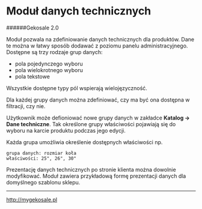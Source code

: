 Moduł danych technicznych
========
######Gekosale 2.0

Moduł pozwala na zdefiniowanie danych technicznych dla produktów.
Dane te można w łatwy sposób dodawać z poziomu panelu administracyjnego. Dostępne są trzy rodzaje grup danych:

* pola pojedynczego wyboru
* pola wielokrotnego wyboru
* pola tekstowe

Wszystkie dostępne typy pól wspierają wielojęzyczność.

Dla każdej grupy danych można zdefiniować, czy ma być ona dostępna w filtracji, czy nie.

Użytkownik może defioniować nowe grupy danych w zakładce **Katalog -> Dane techniczne**. Tak określone grupy właściwości pojawiają się do wyboru na karcie produktu podczas jego edycji.

Każda grupa umożliwia określenie dostępnych właściwości np.

    grupa danych: rozmiar koła
    właściwości: 25", 26", 30"

Prezentację danych technicznych po stronie klienta można dowolnie modyfikować. Moduł zawiera przykładową formę prezentacji danych dla domyślnego szablonu sklepu.

---

http://mygekosale.pl
